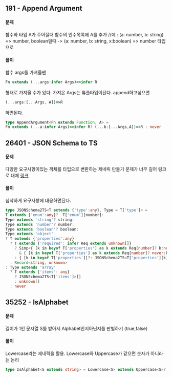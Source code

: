 ## 191 - Append Argument
#### 문제
함수와 타입 A가 주어질때 함수의 인수목록에 A를 추가
//예 : (a: number, b: string) => number, boolean일때 -> (a: number, b: string, x:boolean) => number 타입으로

#### 풀이
함수 args를 가져올땐
```ts
Fn extends (...args:infer Args)=>infer R
```
형태로 가져올 수가 있다.
가져온 Args는 튜플타입이된다.
append하고싶으면
```ts
(...args:[...Args, A])=>R
```
하면된다.

```ts
type AppendArgument<Fn extends Function, A> = 
Fn extends (...a:infer Args)=>infer R? (...b:[...Args,A])=>R : never
```

## 26401 - JSON Schema to TS
#### 문제
다양한 요구사항이있는 객체를 타입으로 변환하는 제네릭 만들기
문제가 너무 길어 링크로 대체 [링크](https://github.com/skiende74/type-challenge/blob/main/questions/26401-medium-json-schema-to-typescript/README.md)
#### 풀이
침착하게 요구사항에 대응하면된다.
```ts
type JSONSchema2TS<T extends {'type':any}, Type = T['type']> = 
T extends {'enum':any}?  T['enum'][number]:
Type extends 'string'? string:
Type extends 'number'? number:
Type extends 'boolean'? boolean:
Type extends 'object'
? T extends {'properties':any}
  ? T extends {'required': infer Req extends unknown[]}
    ? Simp<{ [k in keyof T['properties'] as k extends Req[number]? k:never]: JSONSchema2TS<T['properties'][k]>}
      & { [k in keyof T['properties'] as k extends Req[number]? never:k]?: JSONSchema2TS<T['properties'][k]>}>
    : { [k in keyof T['properties']]?: JSONSchema2TS<T['properties'][k]>}
  : Record<string, unknown>
: Type extends 'array'
  ? T extends {'items': any} 
    ? JSONSchema2TS<T['items']>[]
    : unknown[] 
  : never
```

## 35252 - IsAlphabet
#### 문제
길이가 1인 문자열 S를 받아서 Alphabet인지아닌지를 판별하기 (true,false)
#### 풀이
Lowercase라는 제네릭을 활용. Lowercase와 Uppercase가 같으면 숫자가 아니라는 논리
```ts
type IsAlphabet<S extends string> = Lowercase<S> extends Uppercase<S>? false:true;
```
